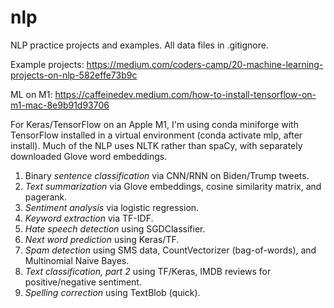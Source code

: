 # nlp
NLP practice projects and examples. All data files in .gitignore.

Example projects: https://medium.com/coders-camp/20-machine-learning-projects-on-nlp-582effe73b9c

ML on M1: https://caffeinedev.medium.com/how-to-install-tensorflow-on-m1-mac-8e9b91d93706

For Keras/TensorFlow on an Apple M1, I'm using conda miniforge with TensorFlow installed in a virtual environment (conda activate mlp, after install). Much of the NLP uses NLTK rather than spaCy, with separately downloaded Glove word embeddings.


1. Binary *sentence classification* via CNN/RNN on Biden/Trump tweets.
2. *Text summarization* via Glove embeddings, cosine similarity matrix, and pagerank.
3. *Sentiment analysis* via logistic regression.
4. *Keyword extraction* via TF-IDF.
5. *Hate speech detection* using SGDClassifier.
6. *Next word prediction* using Keras/TF.
7. *Spam detection* using SMS data, CountVectorizer (bag-of-words), and Multinomial Naive Bayes. 
8. *Text classification, part 2* using TF/Keras, IMDB reviews for positive/negative sentiment.
9. *Spelling correction* using TextBlob (quick).
